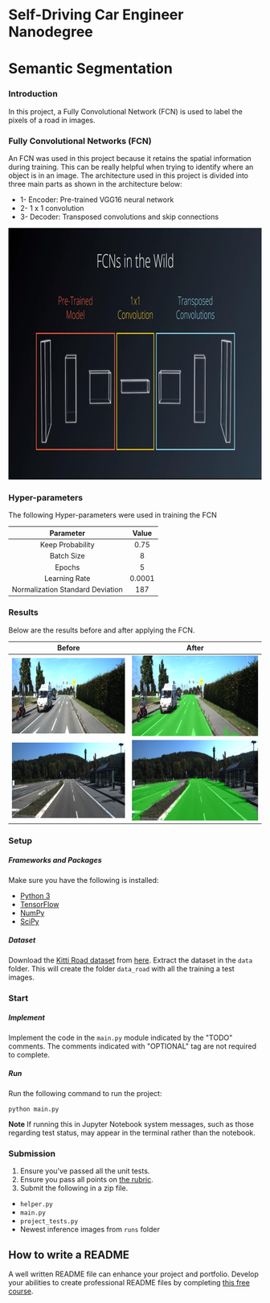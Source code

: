 # Self-Driving Car Engineer Nanodegree
# Semantic Segmentation

### Introduction
In this project, a Fully Convolutional Network (FCN) is used to label the pixels of a road in images.

### Fully Convolutional Networks (FCN)
An FCN was used in this project because it retains the spatial information during training. This can be really helpful when trying to identify where an object is in an image. The architecture used in this project is divided into three main parts as shown in the architecture below:
* 1- Encoder: Pre-trained VGG16 neural network
* 2- 1 x 1 convolution
* 3- Decoder: Transposed convolutions and skip connections

<p align="center"><img src="./README_images/FCN_arch.jpg" alt="FCN_arch" height="500"/></p>

### Hyper-parameters
The following Hyper-parameters were used in training the FCN

| Parameter                        | Value   | 
|:--------------------------------:|:-------:| 
| Keep Probability                 | 0.75    | 
| Batch Size                       | 8       |
| Epochs                           | 5       |
| Learning Rate                    | 0.0001  |
| Normalization Standard Deviation | 187     |

### Results
Below are the results before and after applying the FCN.

Before                                                            | After
:-------------------------------------------------------------------:|:-------------------------------------------------------------------:
<img src="./README_images/before_umm_000041.png" alt="ex_1" height="150"> | <img src="./README_images/umm_000041.png" alt="ex_2" height="160">
<img src="./README_images/before_umm_000084.png" alt="ex_1" height="150"> | <img src="./README_images/umm_000084.png" alt="ex_2" height="160">

### Setup
##### Frameworks and Packages
Make sure you have the following is installed:
 - [Python 3](https://www.python.org/)
 - [TensorFlow](https://www.tensorflow.org/)
 - [NumPy](http://www.numpy.org/)
 - [SciPy](https://www.scipy.org/)
##### Dataset
Download the [Kitti Road dataset](http://www.cvlibs.net/datasets/kitti/eval_road.php) from [here](http://www.cvlibs.net/download.php?file=data_road.zip).  Extract the dataset in the `data` folder.  This will create the folder `data_road` with all the training a test images.

### Start
##### Implement
Implement the code in the `main.py` module indicated by the "TODO" comments.
The comments indicated with "OPTIONAL" tag are not required to complete.
##### Run
Run the following command to run the project:
```
python main.py
```
**Note** If running this in Jupyter Notebook system messages, such as those regarding test status, may appear in the terminal rather than the notebook.

### Submission
1. Ensure you've passed all the unit tests.
2. Ensure you pass all points on [the rubric](https://review.udacity.com/#!/rubrics/989/view).
3. Submit the following in a zip file.
 - `helper.py`
 - `main.py`
 - `project_tests.py`
 - Newest inference images from `runs` folder
 
 ## How to write a README
A well written README file can enhance your project and portfolio.  Develop your abilities to create professional README files by completing [this free course](https://www.udacity.com/course/writing-readmes--ud777).

